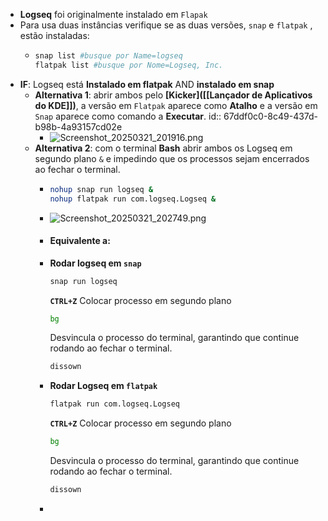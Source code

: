 - **Logseq** foi originalmente instalado em `Flapak`
- Para usa duas instâncias verifique se as duas versões, `snap` e `flatpak` , estão instaladas:
	- ```bash
	  snap list #busque por Name=logseq
	  flatpak list #busque por Nome=Logseq, Inc.
	  ```
- **IF**: Logseq está **Instalado em flatpak** AND **instalado em snap**
	- **Alternativa 1**: abrir ambos pelo **[Kicker]([[Lançador de Aplicativos do KDE]])**, a versão em `Flatpak` aparece como **Atalho** e a versão em `Snap` aparece como comando a **Executar**.
	  id:: 67ddf0c0-8c49-437d-b98b-4a93157cd02e
		- ![Screenshot_20250321_201916.png](../assets/Screenshot_20250321_201916_1742599172703_0.png)
	- **Alternativa 2**: com o terminal **Bash** abrir ambos os Logseq em segundo plano `&` e impedindo que os processos sejam encerrados ao fechar o terminal.
		- ```bash
		  nohup snap run logseq &
		  nohup flatpak run com.logseq.Logseq &
		  ```
		- ![Screenshot_20250321_202749.png](../assets/Screenshot_20250321_202749_1742599731056_0.png)
		- #### **Equivalente a:**
		- **Rodar logseq em `snap`**
		  ```Bash
		  snap run logseq
		  ```
		  **`CTRL+Z`**
		  Colocar processo em segundo plano
		  ```Bash
		  bg
		  ```
		  Desvincula o processo do terminal, garantindo que continue rodando ao fechar o terminal.
		  ```Bash
		  dissown
		  ```
		- **Rodar Logseq em `flatpak`**
		  ```Bash
		  flatpak run com.logseq.Logseq
		  ```
		  **`CTRL+Z`**
		  Colocar processo em segundo plano
		  ```Bash
		  bg
		  ```
		  Desvincula o processo do terminal, garantindo que continue rodando ao fechar o terminal.
		  ```Bash
		  dissown
		  ```
		-